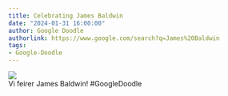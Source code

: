 ```yaml
---
title: Celebrating James Baldwin
date: "2024-01-31 16:00:00"
author: Google Doodle
authorlink: https://www.google.com/search?q=James%20Baldwin
tags:
- Google-Doodle
---
```

<img src="https://www.google.com/logos/doodles/2024/celebrating-james-baldwin-6753651837110181-l.png" referrerpolicy="no-referrer"><br>Vi feirer James Baldwin! #GoogleDoodle
